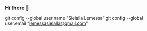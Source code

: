 ### Hi there 👋

<!--
**Slokolr/slokolr** is a ✨ _special_ ✨ repository because its `README.md` (this file) appears on your GitHub profile.

Here are some ideas to get you started:

- 🔭 I’m currently working Gighub
- 🌱 I’m currently learning More
- 👯 I’m looking to collaborate on ...
- 🤔 I’m looking for help with everthing 
- 💬 Ask me about nothing 
- 📫 How to reach me: ...
- 😄 Pronouns: ...
- ⚡ Fun fact: ...
--> 


git config --global user.name "Sielalla Lemessa”
git config --global user.email "lemessasielalla@gmail.com"


